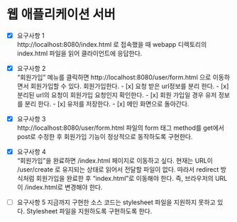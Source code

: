 # 웹 애플리케이션 서버

- [x] 요구사항 1 <br>
      http://localhost:8080/index.html 로 접속했을 때 webapp 디렉토리의 index.html 파일을 읽어 클라이언트에 응답한다.
      
- [x] 요구사항 2 <br>
      “회원가입” 메뉴를 클릭하면 http://localhost:8080/user/form.html 으로 이동하면서 회원가입할 수 있다. 회원가입한다.
      - [x] 요청 받은 url정보를 분리 한다.
      - [x] 분리된 url의 요청이 회원가입 요청인지 확인한다.
       - [x] 회원 가입일 경우 유저 정보를 분리 한다.
      - [x] 유저를 저장한다.
      - [x] 메인 화면으로 돌아간다.
      
- [x] 요구사항 3 <br>
     http://localhost:8080/user/form.html 파일의 form 태그 method를 get에서 post로 수정한 후 회원가입 기능이 정상적으로 동작하도록 구현한다.
     
- [x] 요구사항 4 <br>
       “회원가입”을 완료하면 /index.html 페이지로 이동하고 싶다. 현재는 URL이 /user/create 로 유지되는 상태로 읽어서 전달할 파일이 없다. 따라서 redirect 방식처럼 회원가입을 완료한 후 “index.html”로 이동해야 한다. 즉, 브라우저의 URL이 /index.html로 변경해야 한다.
       
- [ ] 요구사항 5
      지금까지 구현한 소스 코드는 stylesheet 파일을 지원하지 못하고 있다. Stylesheet 파일을 지원하도록 구현하도록 한다.